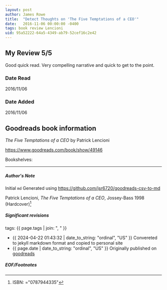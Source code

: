 ```yaml
---
layout: post
author: James Rowe
title:  "Detect Thoughts on 'The Five Temptations of a CEO'"
date:   2016-11-06 00:00:00 -0400
tags: book review Lencioni 
uid: 95a52222-64a5-4349-ab79-52cef16c2e42
---
```


<!-- highly dependent on how you personally use jekyll templates, and how you want this to show up -->
<!-- escape any jekyll keys with double brackets -->

## My Review 5/5

Good quick read. Very compelling narrative and quick to get to the point. 

### Date Read
2016/11/06

### Date Added
2016/11/06

## Goodreads book information

*The Five Temptations of a CEO* by Patrick Lencioni

https://www.goodreads.com/book/show/49146

Bookshelves: 

---

##### Author's Note

Initial `md` Generated using https://github.com/jsr6720/goodreads-csv-to-md

Patrick Lencioni, *The Five Temptations of a CEO*,  Jossey-Bass 1998 (Hardcover)[^1]

##### Significant revisions

tags: {{ page.tags | join: ", " }} <!-- todo move this somewhere -->

- {{ 2024-04-22 01:43:32 | date_to_string: "ordinal", "US" }} Convereted to jekyll markdown format and copied to personal site
- {{ page.date | date_to_string: "ordinal", "US" }} Originally published on [goodreads](https://www.goodreads.com)

##### EOF/Footnotes

[^1]: ISBN: ="0787944335"
